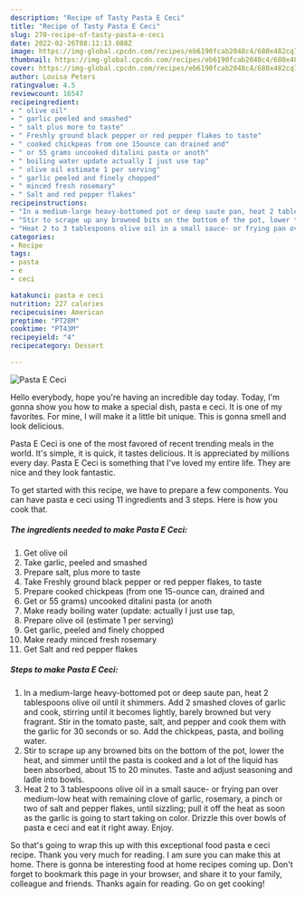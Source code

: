 ```yaml
---
description: "Recipe of Tasty Pasta E Ceci"
title: "Recipe of Tasty Pasta E Ceci"
slug: 270-recipe-of-tasty-pasta-e-ceci
date: 2022-02-26T08:11:13.088Z
image: https://img-global.cpcdn.com/recipes/eb6190fcab2048c4/680x482cq70/pasta-e-ceci-recipe-main-photo.jpg
thumbnail: https://img-global.cpcdn.com/recipes/eb6190fcab2048c4/680x482cq70/pasta-e-ceci-recipe-main-photo.jpg
cover: https://img-global.cpcdn.com/recipes/eb6190fcab2048c4/680x482cq70/pasta-e-ceci-recipe-main-photo.jpg
author: Louisa Peters
ratingvalue: 4.5
reviewcount: 16547
recipeingredient:
- " olive oil"
- " garlic peeled and smashed"
- " salt plus more to taste"
- " Freshly ground black pepper or red pepper flakes to taste"
- " cooked chickpeas from one 15ounce can drained and"
- " or 55 grams uncooked ditalini pasta or anoth"
- " boiling water update actually I just use tap"
- " olive oil estimate 1 per serving"
- " garlic peeled and finely chopped"
- " minced fresh rosemary"
- " Salt and red pepper flakes"
recipeinstructions:
- "In a medium-large heavy-bottomed pot or deep saute pan, heat 2 tablespoons olive oil until it shimmers. Add 2 smashed cloves of garlic and cook, stirring until it becomes lightly, barely browned but very fragrant. Stir in the tomato paste, salt, and pepper and cook them with the garlic for 30 seconds or so. Add the chickpeas, pasta, and boiling water."
- "Stir to scrape up any browned bits on the bottom of the pot, lower the heat, and simmer until the pasta is cooked and a lot of the liquid has been absorbed, about 15 to 20 minutes. Taste and adjust seasoning and ladle into bowls."
- "Heat 2 to 3 tablespoons olive oil in a small sauce- or frying pan over medium-low heat with remaining clove of garlic, rosemary, a pinch or two of salt and pepper flakes, until sizzling; pull it off the heat as soon as the garlic is going to start taking on color. Drizzle this over bowls of pasta e ceci and eat it right away. Enjoy."
categories:
- Recipe
tags:
- pasta
- e
- ceci

katakunci: pasta e ceci 
nutrition: 227 calories
recipecuisine: American
preptime: "PT28M"
cooktime: "PT43M"
recipeyield: "4"
recipecategory: Dessert

---
```



![Pasta E Ceci](https://img-global.cpcdn.com/recipes/eb6190fcab2048c4/680x482cq70/pasta-e-ceci-recipe-main-photo.jpg)

Hello everybody, hope you're having an incredible day today. Today, I'm gonna show you how to make a special dish, pasta e ceci. It is one of my favorites. For mine, I will make it a little bit unique. This is gonna smell and look delicious.



Pasta E Ceci is one of the most favored of recent trending meals in the world. It's simple, it is quick, it tastes delicious. It is appreciated by millions every day. Pasta E Ceci is something that I've loved my entire life. They are nice and they look fantastic.


To get started with this recipe, we have to prepare a few components. You can have pasta e ceci using 11 ingredients and 3 steps. Here is how you cook that.

<!--inarticleads1-->

##### The ingredients needed to make Pasta E Ceci:

1. Get  olive oil
1. Take  garlic, peeled and smashed
1. Prepare  salt, plus more to taste
1. Take  Freshly ground black pepper or red pepper flakes, to taste
1. Prepare  cooked chickpeas (from one 15-ounce can, drained and
1. Get  or 55 grams) uncooked ditalini pasta (or anoth
1. Make ready  boiling water (update: actually I just use tap,
1. Prepare  olive oil (estimate 1 per serving)
1. Get  garlic, peeled and finely chopped
1. Make ready  minced fresh rosemary
1. Get  Salt and red pepper flakes




<!--inarticleads2-->

##### Steps to make Pasta E Ceci:

1. In a medium-large heavy-bottomed pot or deep saute pan, heat 2 tablespoons olive oil until it shimmers. Add 2 smashed cloves of garlic and cook, stirring until it becomes lightly, barely browned but very fragrant. Stir in the tomato paste, salt, and pepper and cook them with the garlic for 30 seconds or so. Add the chickpeas, pasta, and boiling water.
1. Stir to scrape up any browned bits on the bottom of the pot, lower the heat, and simmer until the pasta is cooked and a lot of the liquid has been absorbed, about 15 to 20 minutes. Taste and adjust seasoning and ladle into bowls.
1. Heat 2 to 3 tablespoons olive oil in a small sauce- or frying pan over medium-low heat with remaining clove of garlic, rosemary, a pinch or two of salt and pepper flakes, until sizzling; pull it off the heat as soon as the garlic is going to start taking on color. Drizzle this over bowls of pasta e ceci and eat it right away. Enjoy.




So that's going to wrap this up with this exceptional food pasta e ceci recipe. Thank you very much for reading. I am sure you can make this at home. There is gonna be interesting food at home recipes coming up. Don't forget to bookmark this page in your browser, and share it to your family, colleague and friends. Thanks again for reading. Go on get cooking!
